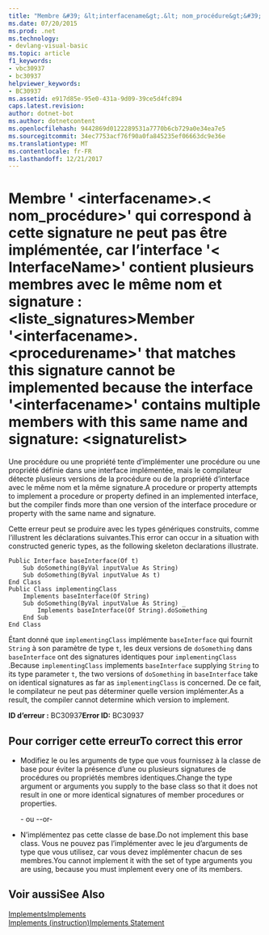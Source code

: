 ```yaml
---
title: "Membre &#39; &lt;interfacename&gt;.&lt; nom_procédure&gt;&#39; qui correspond à cette signature ne peut pas être implémentée, car l’interface &#39;&lt; InterfaceName&gt;&#39; contient plusieurs membres avec le même nom et signature : &lt;liste_signatures&gt;"
ms.date: 07/20/2015
ms.prod: .net
ms.technology:
- devlang-visual-basic
ms.topic: article
f1_keywords:
- vbc30937
- bc30937
helpviewer_keywords:
- BC30937
ms.assetid: e917d85e-95e0-431a-9d09-39ce5d4fc894
caps.latest.revision: 
author: dotnet-bot
ms.author: dotnetcontent
ms.openlocfilehash: 9442869d0122289531a7770b6cb729a0e34ea7e5
ms.sourcegitcommit: 34ec7753acf76f90a0fa845235ef06663dc9e36e
ms.translationtype: MT
ms.contentlocale: fr-FR
ms.lasthandoff: 12/21/2017
---
```

# <a name="member-39ltinterfacenamegtltprocedurenamegt39-that-matches-this-signature-cannot-be-implemented-because-the-interface-39ltinterfacenamegt39-contains-multiple-members-with-this-same-name-and-signature-ltsignaturelistgt"></a><span data-ttu-id="5ef52-102">Membre &#39; &lt;interfacename&gt;.&lt; nom_procédure&gt;&#39; qui correspond à cette signature ne peut pas être implémentée, car l’interface &#39;&lt; InterfaceName&gt;&#39; contient plusieurs membres avec le même nom et signature : &lt;liste_signatures&gt;</span><span class="sxs-lookup"><span data-stu-id="5ef52-102">Member &#39;&lt;interfacename&gt;.&lt;procedurename&gt;&#39; that matches this signature cannot be implemented because the interface &#39;&lt;interfacename&gt;&#39; contains multiple members with this same name and signature: &lt;signaturelist&gt;</span></span>
<span data-ttu-id="5ef52-103">Une procédure ou une propriété tente d’implémenter une procédure ou une propriété définie dans une interface implémentée, mais le compilateur détecte plusieurs versions de la procédure ou de la propriété d’interface avec le même nom et la même signature.</span><span class="sxs-lookup"><span data-stu-id="5ef52-103">A procedure or property attempts to implement a procedure or property defined in an implemented interface, but the compiler finds more than one version of the interface procedure or property with the same name and signature.</span></span>  
  
 <span data-ttu-id="5ef52-104">Cette erreur peut se produire avec les types génériques construits, comme l’illustrent les déclarations suivantes.</span><span class="sxs-lookup"><span data-stu-id="5ef52-104">This error can occur in a situation with constructed generic types, as the following skeleton declarations illustrate.</span></span>  
  
```  
Public Interface baseInterface(Of t)  
    Sub doSomething(ByVal inputValue As String)  
    Sub doSomething(ByVal inputValue As t)  
End Class  
Public Class implementingClass  
    Implements baseInterface(Of String)  
    Sub doSomething(ByVal inputValue As String) _  
        Implements baseInterface(Of String).doSomething  
    End Sub  
End Class  
```  
  
 <span data-ttu-id="5ef52-105">Étant donné que `implementingClass` implémente `baseInterface` qui fournit `String` à son paramètre de type `t`, les deux versions de `doSomething` dans `baseInterface` ont des signatures identiques pour `implementingClass` .</span><span class="sxs-lookup"><span data-stu-id="5ef52-105">Because `implementingClass` implements `baseInterface` supplying `String` to its type parameter `t`, the two versions of `doSomething` in `baseInterface` take on identical signatures as far as `implementingClass` is concerned.</span></span> <span data-ttu-id="5ef52-106">De ce fait, le compilateur ne peut pas déterminer quelle version implémenter.</span><span class="sxs-lookup"><span data-stu-id="5ef52-106">As a result, the compiler cannot determine which version to implement.</span></span>  
  
 <span data-ttu-id="5ef52-107">**ID d’erreur :** BC30937</span><span class="sxs-lookup"><span data-stu-id="5ef52-107">**Error ID:** BC30937</span></span>  
  
## <a name="to-correct-this-error"></a><span data-ttu-id="5ef52-108">Pour corriger cette erreur</span><span class="sxs-lookup"><span data-stu-id="5ef52-108">To correct this error</span></span>  
  
-   <span data-ttu-id="5ef52-109">Modifiez le ou les arguments de type que vous fournissez à la classe de base pour éviter la présence d’une ou plusieurs signatures de procédures ou propriétés membres identiques.</span><span class="sxs-lookup"><span data-stu-id="5ef52-109">Change the type argument or arguments you supply to the base class so that it does not result in one or more identical signatures of member procedures or properties.</span></span>  
  
     <span data-ttu-id="5ef52-110">- ou -</span><span class="sxs-lookup"><span data-stu-id="5ef52-110">-or-</span></span>  
  
-   <span data-ttu-id="5ef52-111">N’implémentez pas cette classe de base.</span><span class="sxs-lookup"><span data-stu-id="5ef52-111">Do not implement this base class.</span></span> <span data-ttu-id="5ef52-112">Vous ne pouvez pas l’implémenter avec le jeu d’arguments de type que vous utilisez, car vous devez implémenter chacun de ses membres.</span><span class="sxs-lookup"><span data-stu-id="5ef52-112">You cannot implement it with the set of type arguments you are using, because you must implement every one of its members.</span></span>  
  
## <a name="see-also"></a><span data-ttu-id="5ef52-113">Voir aussi</span><span class="sxs-lookup"><span data-stu-id="5ef52-113">See Also</span></span>  
 [<span data-ttu-id="5ef52-114">Implements</span><span class="sxs-lookup"><span data-stu-id="5ef52-114">Implements</span></span>](../../visual-basic/language-reference/statements/implements-clause.md)  
 [<span data-ttu-id="5ef52-115">Implements (instruction)</span><span class="sxs-lookup"><span data-stu-id="5ef52-115">Implements Statement</span></span>](../../visual-basic/language-reference/statements/implements-statement.md)  
 
